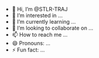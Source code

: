 - 👋 Hi, I’m @STLR-TRAJ
- 👀 I’m interested in ...
- 🌱 I’m currently learning ...
- 💞️ I’m looking to collaborate on ...
- 📫 How to reach me ...
- 😄 Pronouns: ...
- ⚡ Fun fact: ...

<!---
STLR-TRAJ/STLR-TRAJ is a ✨ special ✨ repository because its `README.md` (this file) appears on your GitHub profile.
You can click the Preview link to take a look at your changes.
--->
